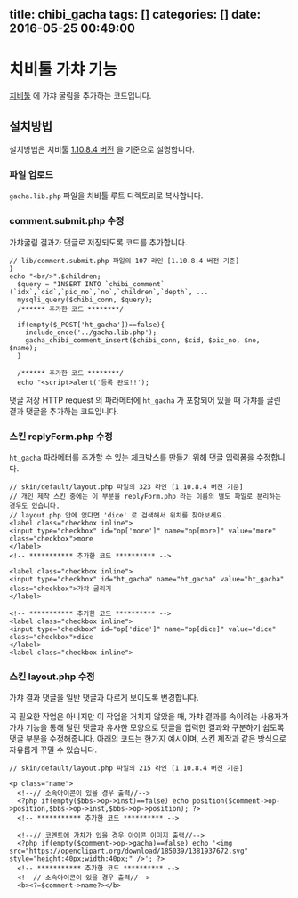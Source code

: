 title: chibi_gacha
tags: []
categories: []
date: 2016-05-25 00:49:00
---
# 치비툴 가챠 기능


[치비툴](http://canto.btool.kr/info) 에 가챠 굴림을 추가하는 코드입니다.

## 설치방법
설치방법은 치비툴 [1.10.8.4 버전](http://canto.btool.kr/index.php?mid=chibi&category=131&document_srl=41364) 을 기준으로 설명합니다.

### 파일 업로드
`gacha.lib.php` 파일을 치비툴 루트 디렉토리로 복사합니다.

### comment.submit.php 수정
가챠굴림 결과가 댓글로 저장되도록 코드를 추가합니다.

```
// lib/comment.submit.php 파일의 107 라인 [1.10.8.4 버전 기준]
}
echo "<br/>".$children;
  $query = "INSERT INTO `chibi_comment` (`idx`,`cid`,`pic_no`,`no`,`children`,`depth`, ...
  mysqli_query($chibi_conn, $query);
  /****** 추가한 코드 ********/
  
  if(empty($_POST['ht_gacha'])==false){
    include_once('../gacha.lib.php');
    gacha_chibi_comment_insert($chibi_conn, $cid, $pic_no, $no, $name);
  }
  
  /****** 추가한 코드 ********/
  echo "<script>alert('등록 완료!!');
```
댓글 저장 HTTP request 의 파라메터에 `ht_gacha` 가 포함되어 있을 때 가챠를 굴린 결과 댓글을 추가하는 코드입니다.

### 스킨 replyForm.php 수정
`ht_gacha` 파라메터를 추가할 수 있는 체크박스를 만들기 위해 댓글 입력폼을 수정합니다.

```
// skin/default/layout.php 파일의 323 라인 [1.10.8.4 버전 기준]
// 개인 제작 스킨 중에는 이 부분을 replyForm.php 라는 이름의 별도 파일로 분리하는 경우도 있습니다.
// layout.php 안에 없다면 'dice' 로 검색해서 위치를 찾아보세요.
<label class="checkbox inline">
<input type="checkbox" id="op['more']" name="op[more]" value="more" class="checkbox">more
</label>
<!-- *********** 추가한 코드 ********** -->

<label class="checkbox inline">
<input type="checkbox" id="ht_gacha" name="ht_gacha" value="ht_gacha" class="checkbox">가챠 굴리기
</label>

<!-- *********** 추가한 코드 ********** -->
<label class="checkbox inline">
<input type="checkbox" id="op['dice']" name="op[dice]" value="dice" class="checkbox">dice
</label>
<label class="checkbox inline">
```

### 스킨 layout.php 수정
가챠 결과 댓글을 일반 댓글과 다르게 보이도록 변경합니다.

꼭 필요한 작업은 아니지만 이 작업을 거치지 않았을 때, 가챠 결과를 속이려는 사용자가 가챠 기능을 통해 달린 댓글과 유사한 모양으로 댓글을 입력한 결과와 구분하기 쉽도록 댓글 부분을 수정해줍니다. 아래의 코드는 한가지 예시이며, 스킨 제작과 같은 방식으로 자유롭게 꾸밀 수 있습니다.

```
// skin/default/layout.php 파일의 215 라인 [1.10.8.4 버전 기준]
 
<p class="name">
  <!--// 소속아이콘이 있을 경우 출력//-->
  <?php if(empty($bbs->op->inst)==false) echo position($comment->op->position,$bbs->op->inst,$bbs->op->position); ?>
  <!-- *********** 추가한 코드 ********** -->

  <!--// 코멘트에 가챠가 있을 경우 아이콘 이미지 출력//-->
  <?php if(empty($comment->op->gacha)==false) echo '<img src="https://openclipart.org/download/185039/1381937672.svg" style="height:40px;width:40px;" />'; ?>
  <!-- *********** 추가한 코드 ********** -->
  <!--// 소속아이콘이 있을 경우 출력//-->
  <b><?=$comment->name?></b>

```
	